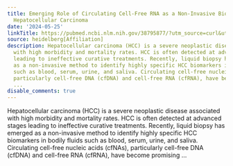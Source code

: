 ```yaml
---
title: Emerging Role of Circulating Cell-Free RNA as a Non-Invasive Biomarker for
  Hepatocellular Carcinoma
date: '2024-05-25'
linkTitle: https://pubmed.ncbi.nlm.nih.gov/38795877/?utm_source=curl&utm_medium=rss&utm_campaign=pubmed-2&utm_content=1FakS-2QOkCT8HsMOQP1bCRQ4YzyumYOmxmF0moLsQ3dFB1E9V&fc=20220326224207&ff=20240526182247&v=2.18.0.post9+e462414
source: heidelberg[Affiliation]
description: Hepatocellular carcinoma (HCC) is a severe neoplastic disease associated
  with high morbidity and mortality rates. HCC is often detected at advanced stages
  leading to ineffective curative treatments. Recently, liquid biopsy has emerged
  as a non-invasive method to identify highly specific HCC biomarkers in bodily fluids
  such as blood, serum, urine, and saliva. Circulating cell-free nucleic acids (cfNAs),
  particularly cell-free DNA (cfDNA) and cell-free RNA (cfRNA), have become promising
  ...
disable_comments: true
---
```

Hepatocellular carcinoma (HCC) is a severe neoplastic disease associated with high morbidity and mortality rates. HCC is often detected at advanced stages leading to ineffective curative treatments. Recently, liquid biopsy has emerged as a non-invasive method to identify highly specific HCC biomarkers in bodily fluids such as blood, serum, urine, and saliva. Circulating cell-free nucleic acids (cfNAs), particularly cell-free DNA (cfDNA) and cell-free RNA (cfRNA), have become promising ...